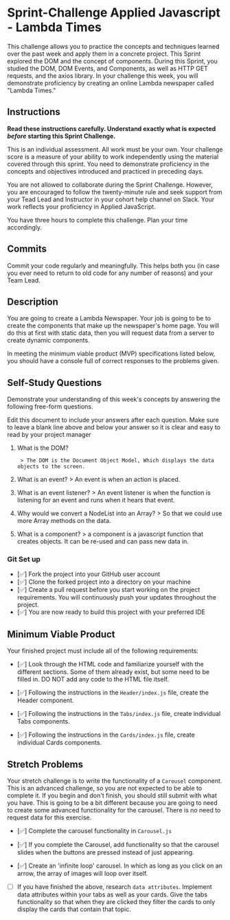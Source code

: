 # Sprint-Challenge Applied Javascript - Lambda Times

This challenge allows you to practice the concepts and techniques learned over the past week and apply them in a concrete project. This Sprint explored the DOM and the concept of components. During this Sprint, you studied the DOM, DOM Events, and Components, as well as HTTP GET requests, and the axios library. In your challenge this week, you will demonstrate proficiency by creating an online Lambda newspaper called "Lambda Times."

## Instructions

**Read these instructions carefully. Understand exactly what is expected _before_ starting this Sprint Challenge.**

This is an individual assessment. All work must be your own. Your challenge score is a measure of your ability to work independently using the material covered through this sprint. You need to demonstrate proficiency in the concepts and objectives introduced and practiced in preceding days.

You are not allowed to collaborate during the Sprint Challenge. However, you are encouraged to follow the twenty-minute rule and seek support from your Tead Lead and Instructor in your cohort help channel on Slack. Your work reflects your proficiency in Applied JavaScript.

You have three hours to complete this challenge. Plan your time accordingly.

## Commits

Commit your code regularly and meaningfully. This helps both you (in case you ever need to return to old code for any number of reasons) and your Team Lead.

## Description

You are going to create a Lambda Newspaper. Your job is going to be to create the components that make up the newspaper's home page. You will do this at first with static data, then you will request data from a server to create dynamic components.

In meeting the minimum viable product (MVP) specifications listed below, you should have a console full of correct responses to the problems given.

## Self-Study Questions

Demonstrate your understanding of this week's concepts by answering the following free-form questions.

Edit this document to include your answers after each question. Make sure to leave a blank line above and below your answer so it is clear and easy to read by your project manager

1. What is the DOM?

        > The DOM is the Document Object Model, Which displays the data objects to the screen.

2. What is an event?
        > An event is when an action is placed.

3. What is an event listener?
        > An event listener is when the function is listening for an event and runs when it hears that event.

4. Why would we convert a NodeList into an Array?
        > So that we could use more Array methods on the data.

5. What is a component?
        > a component is a javascript function that creates objects. It can be re-used and can pass new data in.

### Git Set up

* [✅] Fork the project into your GitHub user account
* [✅] Clone the forked project into a directory on your machine
* [✅] Create a pull request before you start working on the project requirements.  You will continuously push your updates throughout the project.
* [✅] You are now ready to build this project with your preferred IDE

## Minimum Viable Product

Your finished project must include all of the following requirements:

* [✅] Look through the HTML code and familiarize yourself with the different sections. Some of them already exist, but some need to be filled in. DO NOT add any code to the HTML file itself.

* [✅] Following the instructions in the `Header/index.js` file, create the Header component. 

* [✅] Following the instructions in the `Tabs/index.js` file, create individual Tabs components.

* [✅] Following the instructions in the `Cards/index.js` file, create individual Cards components.

## Stretch Problems

Your stretch challenge is to write the functionality of a `Carousel` component. This is an advanced challenge, so you are not expected to be able to complete it. If you begin and don't finish, you should still submit with what you have. This is going to be a bit different because you are going to need to create some advanced functionality for the carousel. There is no need to request data for this exercise.

* [✅] Complete the carousel functionality in `Carousel.js`

* [✅] If you complete the Carousel, add functionality so that the carousel slides when the buttons are pressed instead of just appearing.

* [✅] Create an 'infinite loop' carousel. In which as long as you click on an arrow, the array of images will loop over itself.

* [ ] If you have finished the above, research `data attributes`. Implement data attributes within your tabs as well as your cards. Give the tabs functionality so that when they are clicked they filter the cards to only display the cards that contain that topic.
